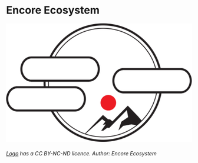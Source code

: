 # Encore Ecosystem

<div id="header" align="center">
  <img src="profile/assets/Encore_Logo_v1.svg", width="1500">
</div>

###### [Logo](profile/assets/Encore_Logo_v1.svg) has a CC BY-NC-ND licence. Author: Encore Ecosystem

